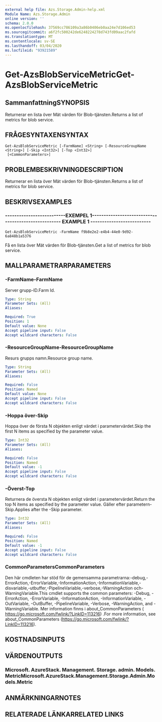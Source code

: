 ```yaml
---
external help file: Azs.Storage.Admin-help.xml
Module Name: Azs.Storage.Admin
online version: ''
schema: 2.0.0
ms.openlocfilehash: 37569cc786109a3a86b0406eb0aa24e7d106ed53
ms.sourcegitcommit: a6f2fc500242de6248224278d743fd09aac2fafd
ms.translationtype: MT
ms.contentlocale: sv-SE
ms.lasthandoff: 03/04/2020
ms.locfileid: "93921589"
---
```

# <span data-ttu-id="92d46-101">Get-AzsBlobServiceMetric</span><span class="sxs-lookup"><span data-stu-id="92d46-101">Get-AzsBlobServiceMetric</span></span>

## <span data-ttu-id="92d46-102">Sammanfattning</span><span class="sxs-lookup"><span data-stu-id="92d46-102">SYNOPSIS</span></span>
<span data-ttu-id="92d46-103">Returnerar en lista över Mät värden för Blob-tjänsten.</span><span class="sxs-lookup"><span data-stu-id="92d46-103">Returns a list of metrics for blob service.</span></span>

## <span data-ttu-id="92d46-104">FRÅGESYNTAXEN</span><span class="sxs-lookup"><span data-stu-id="92d46-104">SYNTAX</span></span>

```
Get-AzsBlobServiceMetric [-FarmName] <String> [-ResourceGroupName <String>] [-Skip <Int32>] [-Top <Int32>]
 [<CommonParameters>]
```

## <span data-ttu-id="92d46-105">PROBLEMBESKRIVNING</span><span class="sxs-lookup"><span data-stu-id="92d46-105">DESCRIPTION</span></span>
<span data-ttu-id="92d46-106">Returnerar en lista över Mät värden för Blob-tjänsten.</span><span class="sxs-lookup"><span data-stu-id="92d46-106">Returns a list of metrics for blob service.</span></span>

## <span data-ttu-id="92d46-107">BESKRIVS</span><span class="sxs-lookup"><span data-stu-id="92d46-107">EXAMPLES</span></span>

### <span data-ttu-id="92d46-108">--------------------------EXEMPEL 1--------------------------</span><span class="sxs-lookup"><span data-stu-id="92d46-108">-------------------------- EXAMPLE 1 --------------------------</span></span>
```
Get-AzsBlobServiceMetric -FarmName f9b8e2e2-e4b4-44e0-9d92-6a848b1a5376
```

<span data-ttu-id="92d46-109">Få en lista över Mät värden för Blob-tjänsten.</span><span class="sxs-lookup"><span data-stu-id="92d46-109">Get a list of metrics for blob service.</span></span>

## <span data-ttu-id="92d46-110">MALLPARAMETRAR</span><span class="sxs-lookup"><span data-stu-id="92d46-110">PARAMETERS</span></span>

### <span data-ttu-id="92d46-111">-FarmName</span><span class="sxs-lookup"><span data-stu-id="92d46-111">-FarmName</span></span>
<span data-ttu-id="92d46-112">Server grupp-ID.</span><span class="sxs-lookup"><span data-stu-id="92d46-112">Farm Id.</span></span>

```yaml
Type: String
Parameter Sets: (All)
Aliases: 

Required: True
Position: 1
Default value: None
Accept pipeline input: False
Accept wildcard characters: False
```

### <span data-ttu-id="92d46-113">-ResourceGroupName</span><span class="sxs-lookup"><span data-stu-id="92d46-113">-ResourceGroupName</span></span>
<span data-ttu-id="92d46-114">Resurs grupps namn.</span><span class="sxs-lookup"><span data-stu-id="92d46-114">Resource group name.</span></span>

```yaml
Type: String
Parameter Sets: (All)
Aliases: 

Required: False
Position: Named
Default value: None
Accept pipeline input: False
Accept wildcard characters: False
```

### <span data-ttu-id="92d46-115">-Hoppa över</span><span class="sxs-lookup"><span data-stu-id="92d46-115">-Skip</span></span>
<span data-ttu-id="92d46-116">Hoppa över de första N objekten enligt värdet i parametervärdet.</span><span class="sxs-lookup"><span data-stu-id="92d46-116">Skip the first N items as specified by the parameter value.</span></span>

```yaml
Type: Int32
Parameter Sets: (All)
Aliases: 

Required: False
Position: Named
Default value: -1
Accept pipeline input: False
Accept wildcard characters: False
```

### <span data-ttu-id="92d46-117">-Överst</span><span class="sxs-lookup"><span data-stu-id="92d46-117">-Top</span></span>
<span data-ttu-id="92d46-118">Returnera de översta N objekten enligt värdet i parametervärdet.</span><span class="sxs-lookup"><span data-stu-id="92d46-118">Return the top N items as specified by the parameter value.</span></span>
<span data-ttu-id="92d46-119">Gäller efter parametern-Skip.</span><span class="sxs-lookup"><span data-stu-id="92d46-119">Applies after the -Skip parameter.</span></span>

```yaml
Type: Int32
Parameter Sets: (All)
Aliases: 

Required: False
Position: Named
Default value: -1
Accept pipeline input: False
Accept wildcard characters: False
```

### <span data-ttu-id="92d46-120">CommonParameters</span><span class="sxs-lookup"><span data-stu-id="92d46-120">CommonParameters</span></span>
<span data-ttu-id="92d46-121">Den här cmdleten har stöd för de gemensamma parametrarna:-debug,-ErrorAction,-ErrorVariable,-InformationAction,-InformationVariable,-disvariable,-utbuffer,-PipelineVariable,-verbose,-WarningAction och-WarningVariable.</span><span class="sxs-lookup"><span data-stu-id="92d46-121">This cmdlet supports the common parameters: -Debug, -ErrorAction, -ErrorVariable, -InformationAction, -InformationVariable, -OutVariable, -OutBuffer, -PipelineVariable, -Verbose, -WarningAction, and -WarningVariable.</span></span> <span data-ttu-id="92d46-122">Mer information finns i about_CommonParameters ( https://go.microsoft.com/fwlink/?LinkID=113216) .</span><span class="sxs-lookup"><span data-stu-id="92d46-122">For more information, see about_CommonParameters (https://go.microsoft.com/fwlink/?LinkID=113216).</span></span>

## <span data-ttu-id="92d46-123">KOSTNADS</span><span class="sxs-lookup"><span data-stu-id="92d46-123">INPUTS</span></span>

## <span data-ttu-id="92d46-124">VÄRDEN</span><span class="sxs-lookup"><span data-stu-id="92d46-124">OUTPUTS</span></span>

### <span data-ttu-id="92d46-125">Microsoft. AzureStack. Management. Storage. admin. Models. Metric</span><span class="sxs-lookup"><span data-stu-id="92d46-125">Microsoft.AzureStack.Management.Storage.Admin.Models.Metric</span></span>

## <span data-ttu-id="92d46-126">ANMÄRKNINGAR</span><span class="sxs-lookup"><span data-stu-id="92d46-126">NOTES</span></span>

## <span data-ttu-id="92d46-127">RELATERADE LÄNKAR</span><span class="sxs-lookup"><span data-stu-id="92d46-127">RELATED LINKS</span></span>

